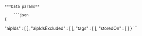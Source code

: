     ***Data params**

        ```json
    {
  "aipIds" : [ ],
  "aipIdsExcluded" : [ ],
  "tags" : [ ],
  "storedOn" : [ ]
}
        ```
